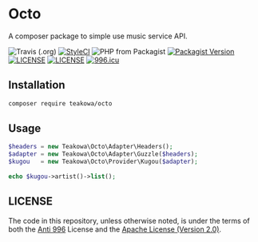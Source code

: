 # Octo

A composer package to simple use music service API.


![Travis (.org)](https://img.shields.io/travis/teakowa/octo?style=flat-square)
[![StyleCI](https://github.styleci.io/repos/199823129/shield?branch=master)](https://github.styleci.io/repos/199823129)
![PHP from Packagist](https://img.shields.io/packagist/php-v/teakowa/octo?style=flat-square)
[![Packagist Version](https://img.shields.io/packagist/v/teakowa/octo?style=flat-square)](https://packagist.org/packages/teakowa/octo)
[![LICENSE](https://img.shields.io/badge/License-Anti%20996-blue.svg?style=flat-square)](https://github.com/996icu/996.ICU/blob/master/LICENSE)
[![LICENSE](https://img.shields.io/badge/License-Apache--2.0-green.svg?style=flat-square)](https://www.apache.org/licenses/LICENSE-2.0)
[![996.icu](https://img.shields.io/badge/Link-996.icu-red.svg?style=flat-square)](https://996.icu)


## Installation

```sh
composer require teakowa/octo
```

## Usage

```php
$headers = new Teakowa\Octo\Adapter\Headers();
$adapter = new Teakowa\Octo\Adapter\Guzzle($headers);
$kugou   = new Teakowa\Octo\Provider\Kugou($adapter);
    
echo $kugou->artist()->list();
```

## LICENSE
The code in this repository, unless otherwise noted, is under the terms of both the [Anti 996](https://github.com/996icu/996.ICU/blob/master/LICENSE) License and the [Apache License (Version 2.0)](https://www.apache.org/licenses/LICENSE-2.0).